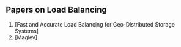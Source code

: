 ## Papers on Load Balancing

1. [Fast and Accurate Load Balancing for Geo-Distributed Storage Systems] 
2. [Maglev]